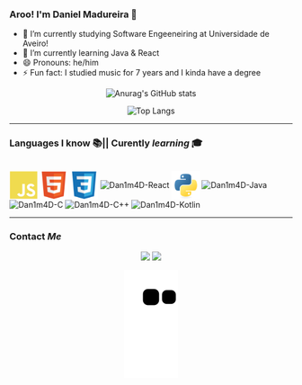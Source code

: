 ### Aroo! I'm Daniel Madureira 👋
- 🔭 I’m currently studying Software Engeeneiring at Universidade de Aveiro!
- 🌱 I’m currently learning Java & React
- 😄 Pronouns: he/him
- ⚡ Fun fact: I studied music for 7 years and I kinda have a degree 

<div align="center">
    <p><img height="180em" src="https://github-readme-stats.vercel.app/api?username=Dan1m4D&amp;count_private=true&amp;show_icons=true&amp;theme=nightowl" alt="Anurag&#39;s GitHub stats"></p>
    <p><img height="180em" src="https://github-readme-stats.vercel.app/api/top-langs/?username=Dan1m4D&amp;langs_count=8&amp;layout=compact&amp;theme=nightowl" alt="Top Langs"></p>
</div>

***
### __Languages__ I know 📚|| Curently _learning_ 🎓

<div style="display: inline_block"><br>
  <img align="center" alt="Dan1m4D-Js" height="50" width="50" src="https://raw.githubusercontent.com/devicons/devicon/master/icons/javascript/javascript-plain.svg"> 
  <img align="center" alt="Dan1m4D-HTML" height="50" width="50" src="https://raw.githubusercontent.com/devicons/devicon/master/icons/html5/html5-original.svg">
  <img align="center" alt="Dan1m4D-CSS" height="50" width="50" src="https://raw.githubusercontent.com/devicons/devicon/master/icons/css3/css3-original.svg">
  <img align="center" height="50" width="50"    alt="Dan1m4D-React" src="https://cdn.jsdelivr.net/gh/devicons/devicon/icons/react/react-original.svg" />
  <img align="center" alt="Dan1m4D-Python" height="50" width="50" src="https://raw.githubusercontent.com/devicons/devicon/master/icons/python/python-original.svg">
  <img align="center" height="50" width="50" alt="Dan1m4D-Java" src="https://cdn.jsdelivr.net/gh/devicons/devicon/icons/java/java-original.svg" />
  <img align="center" height="50" witdh="50" alt="Dan1m4D-C" src="https://cdn.jsdelivr.net/gh/devicons/devicon/icons/c/c-original.svg" />
  <img align="center" height="50" witdh="50" alt="Dan1m4D-C++" src="https://cdn.jsdelivr.net/gh/devicons/devicon/icons/cplusplus/cplusplus-original.svg" />
  <img align="center" height="50" witdh="50" alt="Dan1m4D-Kotlin" src="https://cdn.jsdelivr.net/gh/devicons/devicon/icons/kotlin/kotlin-original.svg" />
          
</div>

***
### Contact _Me_ 

<div align="center">
   <a href="https://www.instagram.com/dani_mad7/" target="_blank"><img src="https://img.shields.io/badge/-Instagram-%23E4405F?style=for-the-badge&logo=instagram&logoColor=white" target="_blank"></a>
  <a href = "mailto:daniel.madureira@ua.pt"><img src="https://img.shields.io/badge/Gmail-D14836?style=for-the-badge&logo=gmail&logoColor=white" target="_blank"></a>


![Snake animation](https://github.com/Dan1m4D/Dan1m4D/blob/output/github-contribution-grid-snake.svg)
</div>
